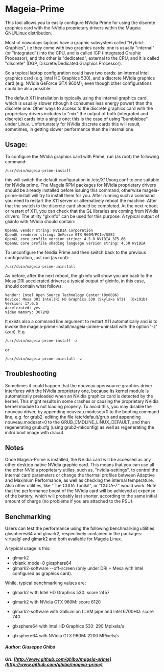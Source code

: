 # Mageia-Prime

This tool allows you to easily configure NVidia Prime for using the
discrete graphics card with the NVidia proprietary drivers within the
Mageia GNU/Linux distribution.

Most of nowadays laptops have a graphic subsystem called
"Hybrid-Graphics", i.e they come with two graphics cards: one is
usually "internal" (or "integrated") into the CPU, and is called IGP
(Integrated Graphic Processor), and the other is "dedicated", external
to the CPU, and it is called "discrete" (DGP, Discrete/Dedicated
Graphics Processor).

So a typical laptop configuration could have two cards: an internal Intel
graphics card (e.g.  Intel HD Graphics 530), and a discrete NVidia
graphics card (e.g.  NVidia GeForce GTX 960M), even though other
configurations could be also possible.

The default X11 installation is typically using the internal graphics
card, which is usually slower (though it consumes less energy power) than
the discrete one. Other ways to access to the discrete graphics card with
the proprietary drivers includes to "mix" the output of both (integrated
and discrete) cards into a single one: this is the case of
using "bumblebee" under Linux. Unfortunately for NVidia discrete cards this
will result, sometimes, in getting slower performance than the
internal one.


## Usage:

To configure the NVidia graphics card with Prime, run (as root) the
following command:

	/usr/sbin/mageia-prime-install

this will switch the default configuration in /etc/X11/xorg.conf to
one suitable for NVidia prime. The Mageia RPM packages for NVidia
proprietary drivers should be already installed before issuing this
command, otherwise mageia-prime-install will try to install them
for you. After running such a command you need to restart the X11
server or alternatively reboot the machine. After that the switch to
the discrete card should be completed. At the next reboot or restart of X11,
you can check that the GL libraries are coming from NVidia drivers. The
utility "glxinfo" can be used for this purpose. A typical output of
glxinfo with NVidia should contain:

	OpenGL vendor string: NVIDIA Corporation
	OpenGL renderer string: GeForce GTX 960M/PCIe/SSE2
	OpenGL core profile version string: 4.5.0 NVIDIA 375.66
	OpenGL core profile shading language version string: 4.50 NVIDIA

To unconfigure the Nvidia Prime and then switch back to the previous
configuration, just run (as root):

	/usr/sbin/mageia-prime-uninstall

As before, after the next reboot, the glxinfo will show you are back to
the Mesa DRI accelerated drivers; a typical output of glxinfo, in this case,
should contain what follows:

    Vendor: Intel Open Source Technology Center (0x8086)
    Device: Mesa DRI Intel(R) HD Graphics 530 (Skylake GT2)  (0x191b)
    Version: 17.0.5
    Accelerated: yes
    Video memory: 3072MB

It exists also a command line argument to restart X11 automatically and
is to invoke the mageia-prime-install/mageia-prime-uninstall with the
option '-z' (zap). E.g.

	/usr/sbin/mageia-prime-install -z

or

	/usr/sbin/mageia-prime-uninstall -z


## Troubleshooting

Sometimes it could happen that the nouveau opensource graphics driver
interferes with the NVidia proprietary one, because its kernel module
is automatically preloaded when an NVidia graphics card is detected by
the kernel. This might results in some crashes or causing the
proprietary NVidia kernel module to not loading properly. To avoid
this, you may disable the nouveau driver, by appending
nouveau.modeset=0 to the booting command line, e.g. for grub2, editing
the file /etc/default/grub and appending nouveau.modeset=0 to the
GRUB_CMDLINE_LINUX_DEFAULT, and then regenerating grub.cfg (using
grub2-mkconfig) as well as regenerating the initrd boot image with
dracut.


## Notes

Once Mageia-Prime is installed, the NVidia card will be accessed as
any other desktop native NVidia graphic card. This means
that you can use all the other NVidia proprietary utilies, such as,
"nvidia-settings", to control the internal card parameters or change the
thermal profiles between Adaptive and Maximum Performance, as well as
checking the internal temperature. Also other utilities, like "The CUDA
Toolkit", or "CUDA-Z" would work. Note that the performance boost
of the NVidia card will be achieved at expense of the battery, which
will probably last shorter, according to the same initial
amount of charge (no problems if you are attached to the PSU).



## Benchmarking

Users can test the performance using the following benchmarking
utilities: glxspheres64 and glmark2, respectively contained in the
packages: virtualgl and glmark2 and both available for Mageia Linux.

A typical usage is this:

* glmark2
* vblank_mode=0 glxsphere64
* glmark2-software --off-screen (only under DRI + Mesa with Intel
configured as graphics card).

While, typical benchmarking values are:

* glmark2 with Intel HD Graphics 530: score 2457

* glmark2 with NVidia GTX 960M: score 6120

* glmark2-software with Gallium on LLVM pipe and Intel 6700HQ: score 740

* glxsphere64 with Intel HD Graphics 530: 290 Mpixels/s

* glxsphere64 with NVidia GTX 960M: 2200 MPixels/s


##### Author: Giuseppe Ghibò
##### Url: [http://www.github.com/ghibo/mageia-prime](http://www.github.com/ghibo/mageia-prime)
